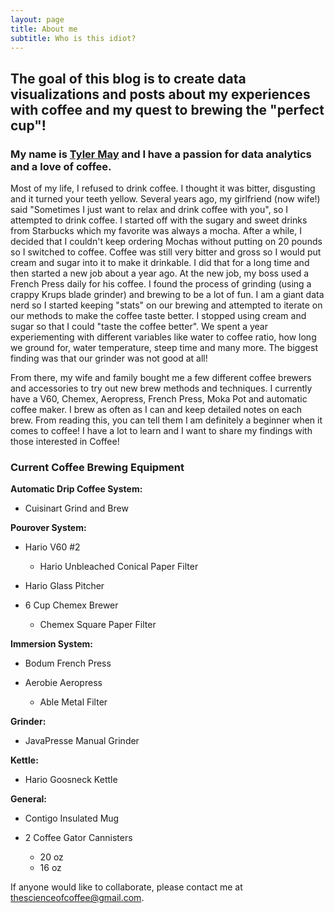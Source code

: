 ```yaml
---
layout: page
title: About me
subtitle: Who is this idiot?
---
```


## The goal of this blog is to create data visualizations and posts about my experiences with coffee and my quest to brewing the "perfect cup"!

### My name is [Tyler May](https://www.linkedin.com/in/tyler-may-0a73a81b/) and I have a passion for data analytics and a love of coffee.

Most of my life, I refused to drink coffee.  I thought it was bitter, disgusting and it turned your teeth yellow.  Several years ago, my girlfriend (now wife!) said "Sometimes I just want to relax and drink coffee with you", so I attempted to drink coffee.  I started off with the sugary and sweet drinks from Starbucks which my favorite was always a mocha.  After a while, I decided that I couldn't keep ordering Mochas without putting on 20 pounds so I switched to coffee.  Coffee was still very bitter and gross so I would put cream and sugar into it to make it drinkable.  I did that for a long time and then started a new job about a year ago.   At the new job, my boss used a French Press daily for his coffee.  I found the process of grinding (using a crappy Krups blade grinder) and brewing to be a lot of fun.  I am a giant data nerd so I started keeping "stats" on our brewing and attempted to iterate on our methods to make the coffee taste better.  I stopped using cream and sugar so that I could "taste the coffee better".  We spent a year experiementing with different variables like water to coffee ratio, how long we ground for, water temperature, steep time and many more.  The biggest finding was that our grinder was not good at all!

From there, my wife and family bought me a few different coffee brewers and accessories to try out new brew methods and techniques.  I currently have a V60, Chemex, Aeropress, French Press, Moka Pot and automatic coffee maker.  I brew as often as I can and keep detailed notes on each brew.  From reading this, you can tell them I am definitely a beginner when it comes to coffee!  I have a lot to learn and I want to share my findings with those interested in Coffee!

### Current Coffee Brewing Equipment

**Automatic Drip Coffee System:**

   * Cuisinart Grind and Brew
    
    
**Pourover System:**
    
   * Hario V60 #2
      * Hario Unbleached Conical Paper Filter
      
   * Hario Glass Pitcher
   
   * 6 Cup Chemex Brewer
      * Chemex Square Paper Filter
    
**Immersion System:**

   * Bodum French Press
   
   * Aerobie Aeropress
      * Able Metal Filter
   
**Grinder:**

   * JavaPresse Manual Grinder
   
**Kettle:**

   * Hario Goosneck Kettle
   
**General:**

   * Contigo Insulated Mug
   
   * 2 Coffee Gator Cannisters
      * 20 oz
      * 16 oz
      
If anyone would like to collaborate, please contact me at thescienceofcoffee@gmail.com.
